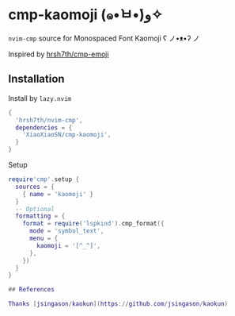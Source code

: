 # cmp-kaomoji (๑•̀ㅂ•́)و✧

`nvim-cmp` source for Monospaced Font Kaomoji ʕ ノ•ᴥ•ʔ ノ

Inspired by [hrsh7th/cmp-emoji](https://github.com/hrsh7th/cmp-emoji)

## Installation

Install by `lazy.nvim`

```lua
{
  'hrsh7th/nvim-cmp',
  dependencies = {
    'XiaoXiaoSN/cmp-kaomoji',
  }
}
```

Setup

```lua
require'cmp'.setup {
  sources = {
    { name = 'kaomoji' }
  }
  -- Optional
  formatting = {
    format = require('lspkind').cmp_format({
      mode = 'symbol_text',
      menu = {
        kaomoji = '[^_^]',
      },
    })
  }
}

## References

Thanks [jsingason/kaokun](https://github.com/jsingason/kaokun)

